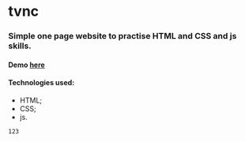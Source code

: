 # tvnc

###  Simple one page website to practise HTML and CSS and js skills.

#### Demo [here](https://antonsaf18.github.io/tvnc/index.html)

####  Technologies used:
-  HTML;
-  CSS;
-  js.
```
123